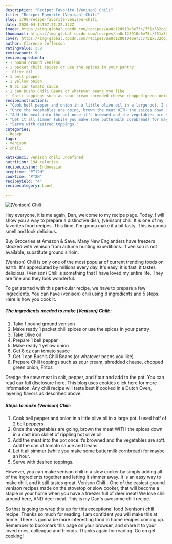 ```yaml
---
description: "Recipe: Favorite (Venison) Chili"
title: "Recipe: Favorite (Venison) Chili"
slug: 1798-recipe-favorite-venison-chili
date: 2020-04-14T07:21:22.322Z
image: https://img-global.cpcdn.com/recipes/aa0c128910e6e73c/751x532cq70/venison-chili-recipe-main-photo.jpg
thumbnail: https://img-global.cpcdn.com/recipes/aa0c128910e6e73c/751x532cq70/venison-chili-recipe-main-photo.jpg
cover: https://img-global.cpcdn.com/recipes/aa0c128910e6e73c/751x532cq70/venison-chili-recipe-main-photo.jpg
author: Clarence Jefferson
ratingvalue: 3.8
reviewcount: 9
recipeingredient:
- 1 pound ground venison
- 1 packet chili spices or use the spices in your pantry
-  Olive oil
- 1 bell pepper
- 1 yellow onion
- 8 oz can tomato sauce
- 1 can Bushs Chili Beans or whatever beans you like
-  Chili toppings such as sour cream shredded cheese chopped green onion Fritos
recipeinstructions:
- "Cook bell pepper and onion in a little olive oil in a large pot. I used half of 2 bell peppers."
- "Once the vegetables are going, brown the meat WITH the spices down in a cast iron skillet of rippling hot olive oil."
- "Add the meat into the pot once it’s browned and the vegetables are soft. Add the can of tomato sauce and beans."
- "Let it all simmer (while you make some buttermilk cornbread) for maybe an hour."
- "Serve with desired toppings."
categories:
- Resep
tags:
- venison
- chili

katakunci: venison chili undefined
nutrition: 194 calories
recipecuisine: Indonesian
preptime: "PT12M"
cooktime: "PT2H"
recipeyield: "4"
recipecategory: Lunch

---
```



![(Venison) Chili](https://img-global.cpcdn.com/recipes/aa0c128910e6e73c/751x532cq70/venison-chili-recipe-main-photo.jpg)

Hey everyone, it is me again, Dan, welcome to my recipe page. Today, I will show you a way to prepare a distinctive dish, (venison) chili. It is one of my favorites food recipes. This time, I'm gonna make it a bit tasty. This is gonna smell and look delicious.

Buy Groceries at Amazon &amp; Save. Many New Englanders have freezers stocked with venison from autumn hunting expeditions. If venison is not available, substitute ground sirloin.

(Venison) Chili is only one of the most popular of current trending foods on earth. It's appreciated by millions every day. It's easy, it is fast, it tastes delicious. (Venison) Chili is something that I have loved my entire life. They are fine and they look wonderful.


To get started with this particular recipe, we have to prepare a few ingredients. You can have (venison) chili using 8 ingredients and 5 steps. Here is how you cook it.

##### The ingredients needed to make (Venison) Chili::

1. Take 1 pound ground venison
1. Make ready 1 packet chili spices or use the spices in your pantry
1. Take  Olive oil
1. Prepare 1 bell pepper
1. Make ready 1 yellow onion
1. Get 8 oz can tomato sauce
1. Get 1 can Bush’s Chili Beans (or whatever beans you like)
1. Prepare  Chili toppings such as sour cream, shredded cheese, chopped green onion, Fritos


Dredge the stew meat in salt, pepper, and flour and add to the pot. You can read our full disclosure here. This blog uses cookies click here for more information. Any chili recipe will taste best if cooked in a Dutch Oven, layering flavors as described above. 

##### Steps to make (Venison) Chili:

1. Cook bell pepper and onion in a little olive oil in a large pot. I used half of 2 bell peppers.
1. Once the vegetables are going, brown the meat WITH the spices down in a cast iron skillet of rippling hot olive oil.
1. Add the meat into the pot once it’s browned and the vegetables are soft. Add the can of tomato sauce and beans.
1. Let it all simmer (while you make some buttermilk cornbread) for maybe an hour.
1. Serve with desired toppings.


However, you can make venison chili in a slow cooker by simply adding all of the ingredients together and letting it simmer away. It is an easy way to make chili, and it still tastes great. Venison Chili - One of the easiest ground venison recipes made on the stovetop or slow cooker, that will become a staple in your home when you have a freezer full of deer meat! We love chili around here, AND deer meat. This is my Dad&#39;s awesome chili recipe. 

So that is going to wrap this up for this exceptional food (venison) chili recipe. Thanks so much for reading. I am confident you will make this at home. There is gonna be more interesting food in home recipes coming up. Remember to bookmark this page on your browser, and share it to your loved ones, colleague and friends. Thanks again for reading. Go on get cooking!
